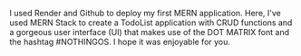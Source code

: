 I used Render and Github to deploy my first MERN application. Here, I've used MERN Stack to create a TodoList application with CRUD functions and a gorgeous user interface (UI) that makes use of the DOT MATRIX font and the hashtag #NOTHINGOS. I hope it was enjoyable for you.
